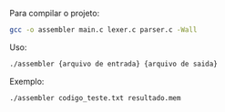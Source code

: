 Para compilar o projeto:
   ```sh
   gcc -o assembler main.c lexer.c parser.c -Wall
   
   ```
   
Uso:
   ```sh
   ./assembler {arquivo de entrada} {arquivo de saida}
   ```

Exemplo:
   ```sh
   ./assembler codigo_teste.txt resultado.mem
   ```
